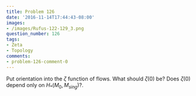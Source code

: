 ```yaml
---
title: Problem 126
date: '2016-11-14T17:44:43-08:00'
images:
- /images/Rufus-122-129_3.png
question_number: 126
tags:
- Zeta
- Topology
comments:
- problem-126-comment-0
---
```

Put orientation into the $\zeta$ function of flows. What should $\zeta (0)$
be? Does $\zeta (0)$ depend only on $H_\ast (M_0, M_{sing}) ?$.

